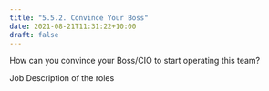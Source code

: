 ```yaml
---
title: "5.5.2. Convince Your Boss"
date: 2021-08-21T11:31:22+10:00
draft: false
---
```


How can you convince your Boss/CIO to start operating this team?

Job Description of the roles

